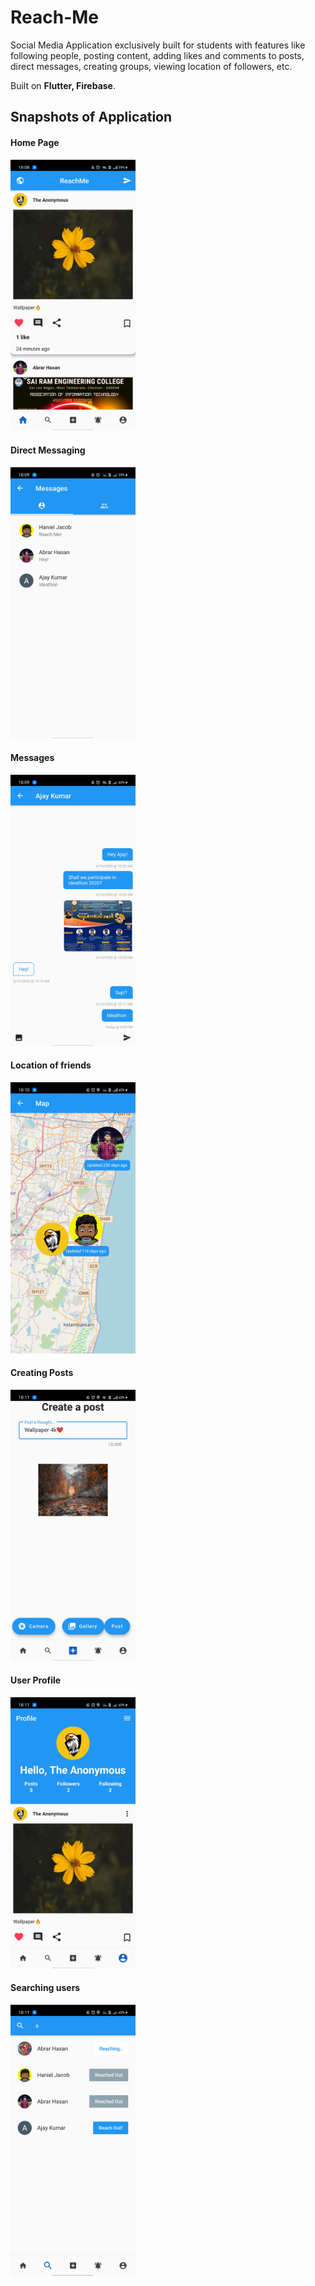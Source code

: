 # Reach-Me

Social Media Application exclusively built for students with features like following people, posting content, adding likes and comments to posts, direct messages, creating groups, viewing location of followers, etc.

Built on **Flutter, Firebase**.

<h2>Snapshots of Application</h2>

<h4>Home Page</h4>
<img src = "https://github.com/ajkmr7/Reach-Me/blob/main/images/Screenshot_2021-05-24-18-08-27-10_7704f55759e2fba1342d3d6ee34969c2.jpg" width = 200 alt="image1"/>
<h4>Direct Messaging</h4>
<img src = "https://github.com/ajkmr7/Reach-Me/blob/main/images/Screenshot_2021-05-24-18-09-14-48_7704f55759e2fba1342d3d6ee34969c2.jpg" width = 200 alt="image2"/>
<h4>Messages</h4>
<img src = "https://github.com/ajkmr7/Reach-Me/blob/main/images/Screenshot_2021-05-24-18-09-36-14_7704f55759e2fba1342d3d6ee34969c2.jpg" width = 200 alt="image3"/>
<h4>Location of friends</h4>
<img src = "https://github.com/ajkmr7/Reach-Me/blob/main/images/Screenshot_2021-05-24-18-10-18-72_7704f55759e2fba1342d3d6ee34969c2.jpg" width = 200 alt="image4"/>
<h4>Creating Posts</h4>
<img src = "https://github.com/ajkmr7/Reach-Me/blob/main/images/Screenshot_2021-05-24-18-11-01-94_7704f55759e2fba1342d3d6ee34969c2.jpg" width = 200 alt="image5"/>
<h4>User Profile</h4>
<img src = "https://github.com/ajkmr7/Reach-Me/blob/main/images/Screenshot_2021-05-24-18-11-14-06_7704f55759e2fba1342d3d6ee34969c2.jpg" width = 200 alt="image6"/>
<h4>Searching users</h4>
<img src = "https://github.com/ajkmr7/Reach-Me/blob/main/images/Screenshot_2021-05-24-18-11-26-03_7704f55759e2fba1342d3d6ee34969c2.jpg" width = 200 alt="image7"/>
